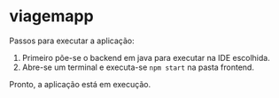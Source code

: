 # viagemapp
Passos para executar a aplicação:
1. Primeiro põe-se o backend em java para executar na IDE escolhida.
2. Abre-se um terminal e executa-se `npm start` na pasta frontend.

Pronto, a aplicação está em execução.
